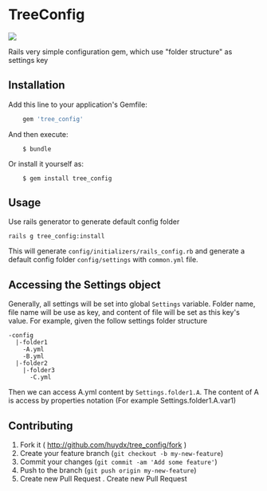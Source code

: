 # TreeConfig
![](https://travis-ci.org/huydx/tree_config.svg)

Rails very simple configuration gem, which use "folder structure" as settings key

## Installation

Add this line to your application's Gemfile:

```ruby
    gem 'tree_config'
```

And then execute:

```
    $ bundle
```

Or install it yourself as:

```
    $ gem install tree_config
```

## Usage
Use rails generator to generate default config folder
```
rails g tree_config:install 
```

This will generate `config/initializers/rails_config.rb` and generate a default config folder `config/settings` with `common.yml` file.

## Accessing the Settings object
Generally, all settings will be set into global `Settings` variable.
Folder name, file name will be use as key, and content of file will be set as this key's value. For example, given the follow settings folder structure

```
-config
  |-folder1
    -A.yml
    -B.yml
  |-folder2
    |-folder3
      -C.yml
```

Then we can access A.yml content by `Settings.folder1.A`.
The content of A is access by properties notation (For example Settings.folder1.A.var1)

## Contributing

1. Fork it ( http://github.com/huydx/tree_config/fork )
2. Create your feature branch (`git checkout -b my-new-feature`)
3. Commit your changes (`git commit -am 'Add some feature'`)
4. Push to the branch (`git push origin my-new-feature`)
5. Create new Pull Request
. Create new Pull Request
